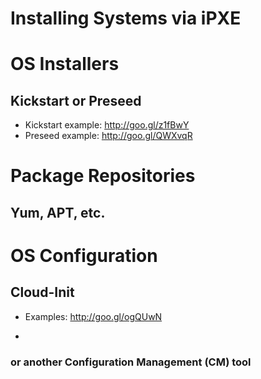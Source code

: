 # Installing Systems via iPXE


# OS Installers
## Kickstart or Preseed
* Kickstart example: http://goo.gl/z1fBwY
* Preseed example: http://goo.gl/QWXvqR


# Package Repositories
## Yum, APT, etc.


# OS Configuration
## Cloud-Init
* Examples: http://goo.gl/ogQUwN

-
### or another Configuration Management (CM) tool
